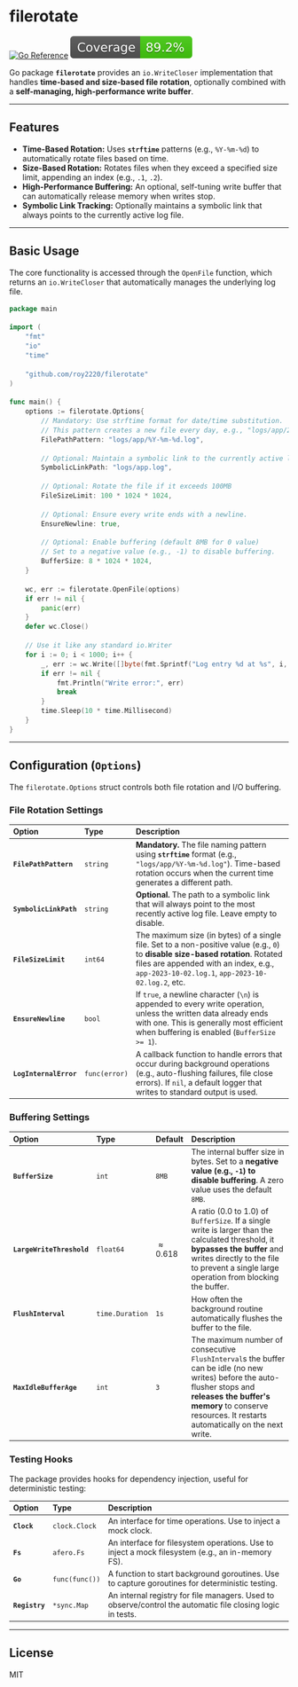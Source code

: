 # filerotate

[![Go Reference](https://pkg.go.dev/badge/github.com/roy2220/filerotate.svg)](https://pkg.go.dev/github.com/roy2220/filerotate)
[![Coverage](./.badges/coverage.svg)](#)

Go package **`filerotate`** provides an `io.WriteCloser` implementation that handles **time-based and size-based file rotation**, optionally combined with a **self-managing, high-performance write buffer**.

---

## Features

* **Time-Based Rotation:** Uses **`strftime`** patterns (e.g., `%Y-%m-%d`) to automatically rotate files based on time.
* **Size-Based Rotation:** Rotates files when they exceed a specified size limit, appending an index (e.g., `.1`, `.2`).
* **High-Performance Buffering:** An optional, self-tuning write buffer that can automatically release memory when writes stop.
* **Symbolic Link Tracking:** Optionally maintains a symbolic link that always points to the currently active log file.

---

## Basic Usage

The core functionality is accessed through the `OpenFile` function, which returns an `io.WriteCloser` that automatically manages the underlying log file.

```go
package main

import (
    "fmt"
    "io"
    "time"

    "github.com/roy2220/filerotate"
)

func main() {
    options := filerotate.Options{
        // Mandatory: Use strftime format for date/time substitution.
        // This pattern creates a new file every day, e.g., "logs/app/2023-10-02.log"
        FilePathPattern: "logs/app/%Y-%m-%d.log",

        // Optional: Maintain a symbolic link to the currently active log file.
        SymbolicLinkPath: "logs/app.log",

        // Optional: Rotate the file if it exceeds 100MB
        FileSizeLimit: 100 * 1024 * 1024,

        // Optional: Ensure every write ends with a newline.
        EnsureNewline: true,

        // Optional: Enable buffering (default 8MB for 0 value)
        // Set to a negative value (e.g., -1) to disable buffering.
        BufferSize: 8 * 1024 * 1024,
    }

    wc, err := filerotate.OpenFile(options)
    if err != nil {
        panic(err)
    }
    defer wc.Close()

    // Use it like any standard io.Writer
    for i := 0; i < 1000; i++ {
        _, err := wc.Write([]byte(fmt.Sprintf("Log entry %d at %s", i, time.Now().Format(time.RFC3339))))
        if err != nil {
            fmt.Println("Write error:", err)
            break
        }
        time.Sleep(10 * time.Millisecond)
    }
}
```

-----

## Configuration (`Options`)

The `filerotate.Options` struct controls both file rotation and I/O buffering.

### File Rotation Settings

| Option | Type | Description |
| :--- | :--- | :--- |
| **`FilePathPattern`** | `string` | **Mandatory.** The file naming pattern using **`strftime`** format (e.g., `"logs/app/%Y-%m-%d.log"`). Time-based rotation occurs when the current time generates a different path. |
| **`SymbolicLinkPath`** | `string` | **Optional.** The path to a symbolic link that will always point to the most recently active log file. Leave empty to disable. |
| **`FileSizeLimit`** | `int64` | The maximum size (in bytes) of a single file. Set to a non-positive value (e.g., `0`) to **disable size-based rotation**. Rotated files are appended with an index, e.g., `app-2023-10-02.log.1`, `app-2023-10-02.log.2`, etc. |
| **`EnsureNewline`** | `bool` | If `true`, a newline character (`\n`) is appended to every write operation, unless the written data already ends with one. This is generally most efficient when buffering is enabled (`BufferSize >= 1`). |
| **`LogInternalError`**| `func(error)` | A callback function to handle errors that occur during background operations (e.g., auto-flushing failures, file close errors). If `nil`, a default logger that writes to standard output is used. |

### Buffering Settings

| Option | Type | Default | Description |
| :--- | :--- | :--- | :--- |
| **`BufferSize`** | `int` | `8MB` | The internal buffer size in bytes. Set to a **negative value (e.g., `-1`) to disable buffering**. A zero value uses the default `8MB`. |
| **`LargeWriteThreshold`**| `float64`| $\approx 0.618$ | A ratio (0.0 to 1.0) of `BufferSize`. If a single write is larger than the calculated threshold, it **bypasses the buffer** and writes directly to the file to prevent a single large operation from blocking the buffer. |
| **`FlushInterval`**| `time.Duration`| `1s` | How often the background routine automatically flushes the buffer to the file. |
| **`MaxIdleBufferAge`**| `int`| `3` | The maximum number of consecutive `FlushInterval`s the buffer can be idle (no new writes) before the auto-flusher stops and **releases the buffer's memory** to conserve resources. It restarts automatically on the next write. |

### Testing Hooks

The package provides hooks for dependency injection, useful for deterministic testing:

| Option | Type | Description |
| :--- | :--- | :--- |
| **`Clock`** | `clock.Clock` | An interface for time operations. Use to inject a mock clock. |
| **`Fs`** | `afero.Fs` | An interface for filesystem operations. Use to inject a mock filesystem (e.g., an in-memory FS). |
| **`Go`** | `func(func())` | A function to start background goroutines. Use to capture goroutines for deterministic testing. |
| **`Registry`** | `*sync.Map` | An internal registry for file managers. Used to observe/control the automatic file closing logic in tests. |

-----

## License

MIT
